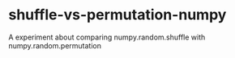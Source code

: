 # shuffle-vs-permutation-numpy
A experiment about comparing numpy.random.shuffle with numpy.random.permutation
